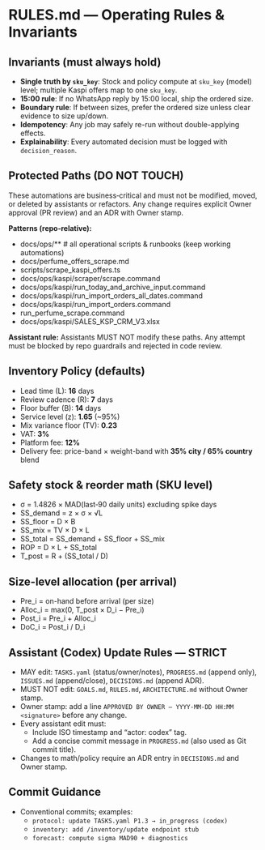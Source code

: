 # RULES.md — Operating Rules & Invariants

## Invariants (must always hold)
- **Single truth by `sku_key`**: Stock and policy compute at `sku_key` (model) level; multiple Kaspi offers map to one `sku_key`.
- **15:00 rule**: If no WhatsApp reply by 15:00 local, ship the ordered size.
- **Boundary rule**: If between sizes, prefer the ordered size unless clear evidence to size up/down.
- **Idempotency**: Any job may safely re-run without double-applying effects.
- **Explainability**: Every automated decision must be logged with `decision_reason`.

## Protected Paths (DO NOT TOUCH)
These automations are business‑critical and must not be modified, moved, or deleted by assistants or refactors. Any change requires explicit Owner approval (PR review) and an ADR with Owner stamp.

**Patterns (repo‑relative):**
- docs/ops/**              # all operational scripts & runbooks (keep working automations)
- docs/perfume_offers_scrape.md
- scripts/scrape_kaspi_offers.ts
- docs/ops/kaspi/scraper/scrape.command
- docs/ops/kaspi/run_today_and_archive_input.command
- docs/ops/kaspi/run_import_orders_all_dates.command
- docs/ops/kaspi/run_import_orders.command
- run_perfume_scrape.command
- docs/ops/kaspi/SALES_KSP_CRM_V3.xlsx

**Assistant rule:** Assistants MUST NOT modify these paths. Any attempt must be blocked by repo guardrails and rejected in code review.

## Inventory Policy (defaults)
- Lead time (L): **16** days
- Review cadence (R): **7** days
- Floor buffer (B): **14** days
- Service level (z): **1.65** (~95%)
- Mix variance floor (TV): **0.23**
- VAT: **3%**
- Platform fee: **12%**
- Delivery fee: price-band × weight-band with **35% city / 65% country** blend

## Safety stock & reorder math (SKU level)
- σ = 1.4826 × MAD(last‑90 daily units) excluding spike days
- SS_demand = z × σ × √L
- SS_floor  = D × B
- SS_mix    = TV × D × L
- SS_total  = SS_demand + SS_floor + SS_mix
- ROP       = D × L + SS_total
- T_post    = R + (SS_total / D)

## Size-level allocation (per arrival)
- Pre_i  = on-hand before arrival (per size)
- Alloc_i = max(0, T_post × D_i − Pre_i)
- Post_i  = Pre_i + Alloc_i
- DoC_i   = Post_i / D_i

## Assistant (Codex) Update Rules — STRICT
- MAY edit: `TASKS.yaml` (status/owner/notes), `PROGRESS.md` (append only), `ISSUES.md` (append/close), `DECISIONS.md` (append ADR).
- MUST NOT edit: `GOALS.md`, `RULES.md`, `ARCHITECTURE.md` without Owner stamp.
- Owner stamp: add a line `APPROVED BY OWNER — YYYY‑MM‑DD HH:MM <signature>` before any change.
- Every assistant edit must:
  - Include ISO timestamp and “actor: codex” tag.
  - Add a concise commit message in `PROGRESS.md` (also used as Git commit title).
- Changes to math/policy require an ADR entry in `DECISIONS.md` and Owner stamp.

## Commit Guidance
- Conventional commits; examples:
  - `protocol: update TASKS.yaml P1.3 → in_progress (codex)`
  - `inventory: add /inventory/update endpoint stub`
  - `forecast: compute sigma MAD90 + diagnostics`
